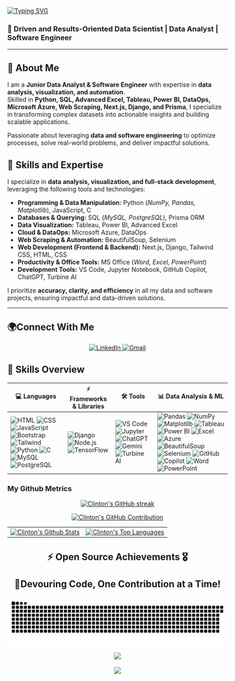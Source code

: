 [![Typing SVG](https://readme-typing-svg.demolab.com?font=Fira+Code&weight=600&size=60&pause=1000&color=55ca27&center=true&width=1100&height=100&lines=%3C+CLINTON+YADE+%2F+%3E)](https://git.io/typing-svg)
### 🚀 Driven and Results-Oriented Data Scientist | Data Analyst | Software Engineer
---
 

## 📌 About Me  

I am a **Junior Data Analyst & Software Engineer** with expertise in **data analysis, visualization, and automation**.  
Skilled in **Python, SQL, Advanced Excel, Tableau, Power BI, DataOps, Microsoft Azure, Web Scraping, Next.js, Django, and Prisma**, I specialize in transforming complex datasets into actionable insights and building scalable applications.  

Passionate about leveraging **data and software engineering** to optimize processes, solve real-world problems, and deliver impactful solutions.  


## 🚀 Skills and Expertise  

I specialize in **data analysis, visualization, and full-stack development**, leveraging the following tools and technologies:  

- **Programming & Data Manipulation:** Python (*NumPy, Pandas, Matplotlib*), JavaScript, C  
- **Databases & Querying:** SQL (*MySQL, PostgreSQL*), Prisma ORM  
- **Data Visualization:** Tableau, Power BI, Advanced Excel  
- **Cloud & DataOps:** Microsoft Azure, DataOps  
- **Web Scraping & Automation:** BeautifulSoup, Selenium  
- **Web Development (Frontend & Backend):** Next.js, Django, Tailwind CSS, HTML, CSS  
- **Productivity & Office Tools:** MS Office (*Word, Excel, PowerPoint*)  
- **Development Tools:** VS Code, Jupyter Notebook, GitHub Copilot, ChatGPT, Turbine AI  

I prioritize **accuracy, clarity, and efficiency** in all my data and software projects, ensuring impactful and data-driven solutions.  

---


  ## 🌍Connect With Me

<div align="center">
  <a href="https://www.linkedin.com/in/clinton-yade-95b01a342/">
    <img src="https://skillicons.dev/icons?i=linkedin" alt="LinkedIn"/>
  </a>
 
  <a href="mailto:yadeclinton20@gmail.com">
    <img src="https://go-skill-icons.vercel.app/api/icons?i=gmail" alt="Gmail"/>
  </a>
</div>



## 🧩 Skills Overview  

| 💻 Languages | ⚡ Frameworks & Libraries | 🛠️ Tools | 📊 Data Analysis & ML |
|--------------|---------------------------|-----------|-----------------------|
| ![HTML](https://skillicons.dev/icons?i=html) ![CSS](https://skillicons.dev/icons?i=css) ![JavaScript](https://skillicons.dev/icons?i=js) ![Bootstrap](https://skillicons.dev/icons?i=bootstrap) ![Tailwind](https://skillicons.dev/icons?i=tailwind) ![Python](https://skillicons.dev/icons?i=python) ![C](https://skillicons.dev/icons?i=c) ![MySQL](https://skillicons.dev/icons?i=mysql) ![PostgreSQL](https://skillicons.dev/icons?i=postgres) | ![Django](https://skillicons.dev/icons?i=django) ![Node.js](https://skillicons.dev/icons?i=nodejs) ![TensorFlow](https://skillicons.dev/icons?i=tensorflow) | ![VS Code](https://skillicons.dev/icons?i=vscode) ![Jupyter](https://skillicons.dev/icons?i=jupyter) ![ChatGPT](https://img.shields.io/badge/ChatGPT-412991?logo=openai&logoColor=white) ![Gemini](https://img.shields.io/badge/Gemini-4285F4?logo=google&logoColor=white) ![Turbine AI](https://img.shields.io/badge/Turbine%20AI-0088CC?logo=ai&logoColor=white) | ![Pandas](https://img.shields.io/badge/Pandas-150458?logo=pandas&logoColor=white) ![NumPy](https://img.shields.io/badge/NumPy-013243?logo=numpy&logoColor=white) ![Matplotlib](https://img.shields.io/badge/Matplotlib-11557c?logo=plotly&logoColor=white) ![Tableau](https://img.shields.io/badge/Tableau-E97627?logo=tableau&logoColor=white) ![Power BI](https://img.shields.io/badge/PowerBI-F2C811?logo=powerbi&logoColor=black) ![Excel](https://img.shields.io/badge/Excel-217346?logo=microsoft-excel&logoColor=white) ![Azure](https://skillicons.dev/icons?i=azure) ![BeautifulSoup](https://img.shields.io/badge/BeautifulSoup-FFD43B?logo=python&logoColor=black) ![Selenium](https://img.shields.io/badge/Selenium-43B02A?logo=selenium&logoColor=white) ![GitHub](https://skillicons.dev/icons?i=github) ![Copilot](https://img.shields.io/badge/GitHub%20Copilot-000000?logo=githubcopilot&logoColor=white) ![Word](https://img.shields.io/badge/Word-2B579A?logo=microsoft-word&logoColor=white) ![PowerPoint](https://img.shields.io/badge/PowerPoint-B7472A?logo=microsoft-powerpoint&logoColor=white) |

</div>

### My Github Metrics


<p align="center">
  <a href="https://github.com/Clinton1029">
    <img src="https://github-readme-streak-stats.herokuapp.com/?user=Clinton1029&theme=default&border=CCCCCC&background=FFFFFF" alt="Clinton's GitHub streak" />
  </a>
</p>

<p align="center">
  <a href="https://github.com/Clinton1029">
    <img src="https://github-profile-summary-cards.vercel.app/api/cards/profile-details?username=Clinton1029&theme=default" alt="Clinton's GitHub Contribution" />
  </a>
</p>

<table align="center">
  <tr>
    <td valign="top">
        <a href="https://github.com/Clinton1029">
            <img alt="Clinton's Github Stats" src="https://denvercoder1-github-readme-stats.vercel.app/api?username=Clinton1029&show_icons=true&count_private=true&theme=default&border_color=CCCCCC&bg_color=FFFFFF&title_color=000000&icon_color=000000" height="192px" width="100%"/>
        </a>
    </td>
   <td valign="top">
        <a href="https://github.com/Clinton1029">
            <img alt="Clinton's Top Languages" src="https://denvercoder1-github-readme-stats.vercel.app/api/top-langs/?username=Clinton1029&langs_count=8&layout=compact&theme=default&border_color=CCCCCC&bg_color=FFFFFF&title_color=000000&icon_color=000000" height="192px" width="100%"/>
        </a>
    </td>
  </tr>
</table>





<h2 align="center"> ⚡ Open Source Achievements 🎖</h2>
<div align="center" style="max-width: 600px; margin: auto;">


## 🐍Devouring Code, One Contribution at a Time!
<!--- Snake Animation -->
![Snake animation](https://github.com/Akarshjha03/Akarshjha03/blob/output/github-snake-dark.svg)

<img src="https://user-images.githubusercontent.com/74038190/212284100-561aa473-3905-4a80-b561-0d28506553ee.gif" width="full">

<p align="center">
     <img src="https://capsule-render.vercel.app/api?type=waving&color=gradient&height=100&section=footer"/>
</p>
